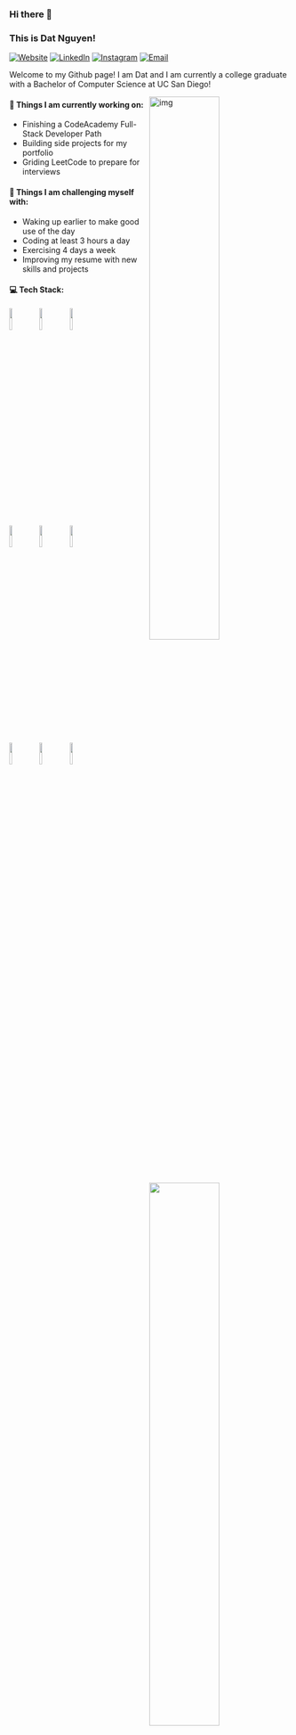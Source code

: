 ### Hi there 👋 
### This is Dat Nguyen!


<p align="left">
<a href="https://www.datxnguyen.com/"><img alt="Website" src="https://img.shields.io/badge/Website-www.datxnguyen.com-blue?style=flat-square&logo=google-chrome"></a>
<a href="https://www.linkedin.com/in/dat-nguyen-13358b193/"><img alt="LinkedIn" src="https://img.shields.io/badge/LinkedIn-Dat%20Nguyen-blue?style=flat-square&logo=linkedin"></a>
<a href="https://www.instagram.com/fatdatsensei/"><img alt="Instagram" src="https://img.shields.io/badge/Instagram-FatDatSensei-blue?style=flat-square&logo=instagram"></a>
<a href="mailto:datxnguyen26"><img alt="Email" src="https://img.shields.io/badge/Email-datxnguyen26-blue?style=flat-square&logo=gmail"></a>
</p>

Welcome to my Github page! I am Dat and I am currently a college graduate with a Bachelor of Computer Science at UC San Diego!  

<img align="right" alt="img" src="https://as1.ftcdn.net/v2/jpg/02/12/88/82/1000_F_212888221_rZe9FeCt4sTmhGz35BeyehO6obT1bT9J.jpg" width="50%" height="auto" />


#### 🌱 Things I am currently working on: 
- Finishing a CodeAcademy Full-Stack Developer Path  
- Building side projects for my portfolio 
- Griding LeetCode to prepare for interviews

#### :muscle: Things I am challenging myself with:
- Waking up earlier to make good use of the day
- Coding at least 3 hours a day
- Exercising 4 days a week
- Improving my resume with new skills and projects

#### :computer: Tech Stack: 
<p>
	<img width="50%" align="right" src="https://github-readme-stats.vercel.app/api?username=binhut2001&show_icons=true&hide_border=true" />

<code><img width="10%" src="https://www.vectorlogo.zone/logos/java/java-ar21.svg"></code>
<code><img width="10%" src="https://www.vectorlogo.zone/logos/python/python-ar21.svg"></code>
<code><img width="10%" src="https://www.vectorlogo.zone/logos/reactjs/reactjs-ar21.svg"></code>
<br />
<code><img width="10%" src="https://www.vectorlogo.zone/logos/postgresql/postgresql-ar21.svg"></code>
<code><img width="10%" src="https://www.vectorlogo.zone/logos/mysql/mysql-ar21.svg"></code>
<code><img width="10%" src="https://www.vectorlogo.zone/logos/mongodb/mongodb-ar21.svg"></code>
<br />
<code><img width="10%" src="https://www.vectorlogo.zone/logos/visualstudio_code/visualstudio_code-ar21.svg"></code>
<code><img width="10%" src="https://www.vectorlogo.zone/logos/amazon_aws/amazon_aws-ar21.svg"></code>
<code><img width="10%" src="https://www.vectorlogo.zone/logos/git-scm/git-scm-ar21.svg"></code>
</p>

